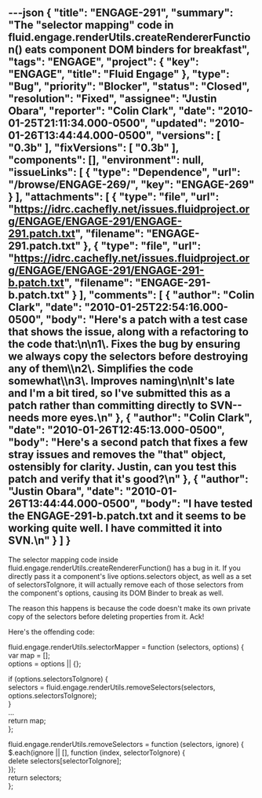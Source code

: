 ---json
{
  "title": "ENGAGE-291",
  "summary": "The \"selector mapping\" code in fluid.engage.renderUtils.createRendererFunction() eats component DOM binders for breakfast",
  "tags": "ENGAGE",
  "project": {
    "key": "ENGAGE",
    "title": "Fluid Engage"
  },
  "type": "Bug",
  "priority": "Blocker",
  "status": "Closed",
  "resolution": "Fixed",
  "assignee": "Justin Obara",
  "reporter": "Colin Clark",
  "date": "2010-01-25T21:11:34.000-0500",
  "updated": "2010-01-26T13:44:44.000-0500",
  "versions": [
    "0.3b"
  ],
  "fixVersions": [
    "0.3b"
  ],
  "components": [],
  "environment": null,
  "issueLinks": [
    {
      "type": "Dependence",
      "url": "/browse/ENGAGE-269/",
      "key": "ENGAGE-269"
    }
  ],
  "attachments": [
    {
      "type": "file",
      "url": "https://idrc.cachefly.net/issues.fluidproject.org/ENGAGE/ENGAGE-291/ENGAGE-291.patch.txt",
      "filename": "ENGAGE-291.patch.txt"
    },
    {
      "type": "file",
      "url": "https://idrc.cachefly.net/issues.fluidproject.org/ENGAGE/ENGAGE-291/ENGAGE-291-b.patch.txt",
      "filename": "ENGAGE-291-b.patch.txt"
    }
  ],
  "comments": [
    {
      "author": "Colin Clark",
      "date": "2010-01-25T22:54:16.000-0500",
      "body": "Here's a patch with a test case that shows the issue, along with a refactoring to the code that:\n\n1\\. Fixes the bug by ensuring we always copy the selectors before destroying any of them\\\n2\\. Simplifies the code somewhat\\\n3\\. Improves naming\n\nIt's late and I'm a bit tired, so I've submitted this as a patch rather than committing directly to SVN--needs more eyes.\n"
    },
    {
      "author": "Colin Clark",
      "date": "2010-01-26T12:45:13.000-0500",
      "body": "Here's a second patch that fixes a few stray issues and removes the \"that\" object, ostensibly for clarity. Justin, can you test this patch and verify that it's good?\n"
    },
    {
      "author": "Justin Obara",
      "date": "2010-01-26T13:44:44.000-0500",
      "body": "I have tested the  ENGAGE-291-b.patch.txt and it seems to be working quite well. I have committed it into SVN.\n"
    }
  ]
}
---
The selector mapping code inside fluid.engage.renderUtils.createRendererFunction() has a bug in it. If you directly pass it a component's live options.selectors object, as well as a set of selectorsToIgnore, it will actually remove each of those selectors from the component's options, causing its DOM Binder to break as well.

The reason this happens is because the code doesn't make its own private copy of the selectors before deleting properties from it. Ack!

Here's the offending code:

fluid.engage.renderUtils.selectorMapper = function (selectors, options) {\
var map = \[];\
options = options || {};

if (options.selectorsToIgnore) {\
selectors = fluid.engage.renderUtils.removeSelectors(selectors, options.selectorsToIgnore);\
}\
...\
return map;\
};

fluid.engage.renderUtils.removeSelectors = function (selectors, ignore) {\
$.each(ignore || \[], function (index, selectorToIgnore) {\
delete selectors\[selectorToIgnore];\
});\
return selectors;\
};

        